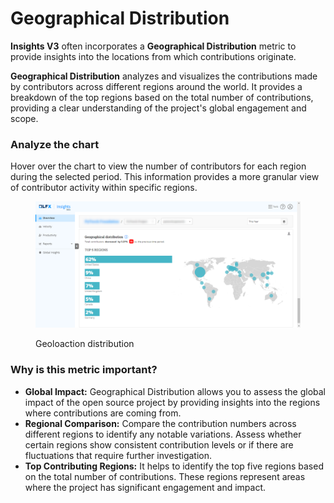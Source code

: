 # Geographical Distribution

**Insights V3** often incorporates a **Geographical Distribution** metric to provide insights into the locations from which contributions originate.

**Geographical Distribution** analyzes and visualizes the contributions made by contributors across different regions around the world. It provides a breakdown of the top regions based on the total number of contributions, providing a clear understanding of the project's global engagement and scope.

### Analyze the chart

Hover over the chart to view the number of contributors for each region during the selected period. This information provides a more granular view of contributor activity within specific regions.

<figure><img src="../../../.gitbook/assets/geo_distribution (2).png" alt=""><figcaption><p>Geoloaction distribution</p></figcaption></figure>

### Why is this metric important?

* **Global Impact:** Geographical Distribution allows you to assess the global impact of the open source project by providing insights into the regions where contributions are coming from.
* **Regional Comparison:** Compare the contribution numbers across different regions to identify any notable variations. Assess whether certain regions show consistent contribution levels or if there are fluctuations that require further investigation.
* **Top Contributing Regions:** It helps to identify the top five regions based on the total number of contributions. These regions represent areas where the project has significant engagement and impact.

###

